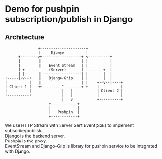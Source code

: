 # Demo for pushpin subscription/publish in Django

## Architecture

```  
               +---------------------+                
               |     Django          |                
      +-------->+------------------+ <----------+     
      |        ||                  | |          |     
      |        ||   Event Stream   | |          |     
      | +-------    (Server)       | --------+  |     
      | |      ||------------------| |       |  |     
+-----|-v--+   ||   Django-Grip    | |       |  |     
|          |   ||                  | |    +--v--|----+
| Client 1 |   ++---------^--------+-+    |          |
|          |              |   |           | Client 2 |
+----------+              |   |           |          |
                          |   v           +----------+
                    +------------+                  
                    |            |                  
                    |   Pushpin  |                  
                    +------------+                  
```

We use HTTP Stream with Server Sent Event(SSE) to implement subscribe/publish.  
Django is the backend server.  
Pushpin is the proxy.  
EventStream and Django-Grip is library for pushpin service to be integrated with
Django.  
